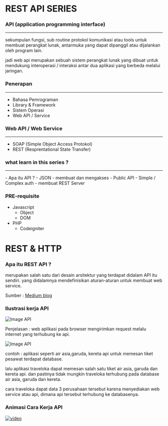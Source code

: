 # REST API SERIES

### API (application programming interface)

<hr>

sekumpulan fungsi, sub routine protokol komunikasi atau tools untuk membuat perangkat lunak, antarmuka yang dapat dipanggil atau dijalankan oleh program lain.

jadi web api merupakan sebuah sistem perangkat lunak yang dibuat untuk mendukung interoperasi / interaksi antar dua aplikasi yang berbeda melalui jaringan.

### Penerapan

<hr>

- Bahasa Pemrograman
- Library & Framework
- Sistem Operasi
- Web API / Service

### Web API / Web Service

<hr>

- SOAP (Simple Object Access Protokol)
- REST (Resprentational State Transfer)

### what learn in this series ?

<hr>
- Apa itu API ?
- JSON
  - membuat dan mengakses
- Public API
  - Simple / Complex auth
- membuat REST Server

### PRE-requisite

- Javascript
  - Object
  - DOM
- PHP
  - Codeigniter

# REST & HTTP

### Apa itu REST API ?

merupakan salah satu dari desain arsitektur yang terdapat didalam API itu sendiri. yang didalamnya mendefinisikan aturan-aturan untuk membuat web service.

Sumber : [Medium blog](https://medium.com/jagoanhosting/perbedaan-antara-api-rest-api-dan-restful-api-6a66d655a6c2)

### Ilustrasi kerja API

![Image API](https://qph.fs.quoracdn.net/main-qimg-b25c8bc4358041078b82e729781079e5-pjlq)

Penjelasan : web aplikasi pada browser mengirimkan request melalu internet yang terhubung ke api.

![Image API](https://miro.medium.com/max/1400/1*tHDBnx21dn4LCA4CDxAbew.png)

contoh : aplikasi seperti air asia,garuda, kereta api untuk memesan tiket pesawat terdapat database.

lalu aplikasi traveloka dapat memesan salah satu tiket air asia, garuda dan kereta api. dan pastinya tidak mungkin traveloka terhubung pada database air asia, garuda dan kereta.

cara traveloka dapat data 3 perusahaan tersebut karena menyediakan web service atau api, dimana api tersebut terhubung ke databasenya.

### Animasi Cara Kerja API

[![video](https://i3.ytimg.com/vi/embed/s7wmiS2mSXY/maxresdefault.jpg)](https://www.youtube.com/embed/s7wmiS2mSXY)
